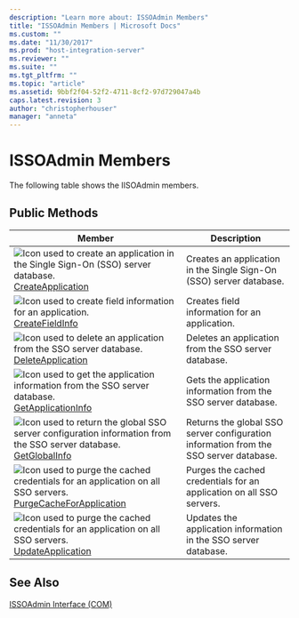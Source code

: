 ```yaml
---
description: "Learn more about: ISSOAdmin Members"
title: "ISSOAdmin Members | Microsoft Docs"
ms.custom: ""
ms.date: "11/30/2017"
ms.prod: "host-integration-server"
ms.reviewer: ""
ms.suite: ""
ms.tgt_pltfrm: ""
ms.topic: "article"
ms.assetid: 9bbf2f04-52f2-4711-8cf2-97d729047a4b
caps.latest.revision: 3
author: "christopherhouser"
manager: "anneta"
---
```

# ISSOAdmin Members
The following table shows the IISOAdmin members.  
  
## Public Methods  
  
|Member|Description|  
|------------|-----------------|  
|![Icon used to create an application in the Single Sign-On (SSO) server database.](../esso/media/pubmethod.gif "pubmethod") [CreateApplication](../esso/issoadmin-createapplication-method.md)|Creates an application in the Single Sign-On (SSO) server database.|  
|![Icon used to create field information for an application.](../esso/media/pubmethod.gif "pubmethod") [CreateFieldInfo](../esso/issoadmin-createfieldinfo-method.md)|Creates field information for an application.|  
|![Icon used to delete an application from the SSO server database.](../esso/media/pubmethod.gif "pubmethod") [DeleteApplication](../esso/issoadmin-deleteapplication-method.md)|Deletes an application from the SSO server database.|  
|![Icon used to get the application information from the SSO server database.](../esso/media/pubmethod.gif "pubmethod") [GetApplicationInfo](../esso/issoadmin-getapplicationinfo-method.md)|Gets the application information from the SSO server database.|  
|![Icon used to return the global SSO server configuration information from the SSO server database.](../esso/media/pubmethod.gif "pubmethod") [GetGlobalInfo](../esso/issoadmin-getglobalinfo-method.md)|Returns the global SSO server configuration information from the SSO server database.|  
|![Icon used to purge the cached credentials for an application on all SSO servers.](../esso/media/pubmethod.gif "pubmethod") [PurgeCacheForApplication](../esso/issoadmin-purgecacheforapplication-method.md)|Purges the cached credentials for an application on all SSO servers.|  
|![Icon used to purge the cached credentials for an application on all SSO servers.](../esso/media/pubmethod.gif "pubmethod") [UpdateApplication](../esso/issoadmin-updateapplication-method.md)|Updates the application information in the SSO server database.|  
  
## See Also  
 [ISSOAdmin Interface (COM)](../esso/issoadmin-interface-com.md)

